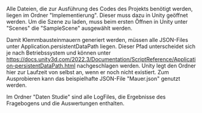 Alle Dateien, die zur Ausführung des Codes des Projekts benötigt werden, liegen im Ordner "Implementierung". Dieser muss dazu in Unity geöffnet werden. 
Um die Szene zu laden, muss beim ersten Öffnen in Unity unter "Scenes" die "SampleScene" ausgewählt werden.

Damit Klemmbausteinmauern generiert werden, müssen alle JSON-Files unter Application.persistentDataPath liegen. Dieser Pfad unterscheidet sich je nach Betriebssystem 
und können unter https://docs.unity3d.com/2022.3/Documentation/ScriptReference/Application-persistentDataPath.html nachgeschlagen werden. 
Unity legt den Ordner hier zur Laufzeit von selbst an, wenn er noch nicht existiert.
Zum Ausprobieren kann das beispielhafte JSON-File "Mauer.json" genutzt werden. 


Im Ordner "Daten Studie" sind alle LogFiles, die Ergebnisse des Fragebogens und die Auswertungen enthalten.
